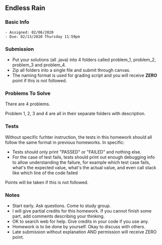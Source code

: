 ## Endless Rain

### Basic Info

    - Assigned: 02/06/2020
    - Due: 02/13/2020 Thursday 11:59pm

### Submission 
- Put your solutions (all .java) into 4 folders called problem_1, problem_2, problem_3 and problem_4.
- Zip all folders into a single file and submit through canvas. 
- The naming format is used for grading script and you will receive **ZERO** point if this is not followed.
    
### Problems To Solve

There are 4 problems. 

Problem 1, 2, 3 and 4 are all in their separate folders with description. 

### Tests

Without specific furhter instruction, the tests in this homework should all follow the same format in previous homeworks. In specific:

- Tests should only print "PASSED" or "FAILED" and nothing else.
- For the case of test fails, tests should print out enough debugging info to allow understanding the failure, for example which test case fails, what's the expected value, what's the actual value, and even call stack like which line of the code failed

Points will be taken if this is not followed.

### Notes

- Start early. Ask questions. Come to study group. 
- I will give partial credits for this homework. If you cannot finish some part, add comments describing your thinking.
- OK to search web for help. Give credits in your code if you use any. 
- Homework is to be done by yourself. Okay to discuss with others.
- Late submission without explanation AND permission will receive ZERO point.
    
    



